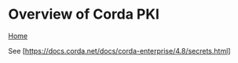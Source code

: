 # Overview of Corda PKI 

[Home](../Index.md)

See [https://docs.corda.net/docs/corda-enterprise/4.8/secrets.html]